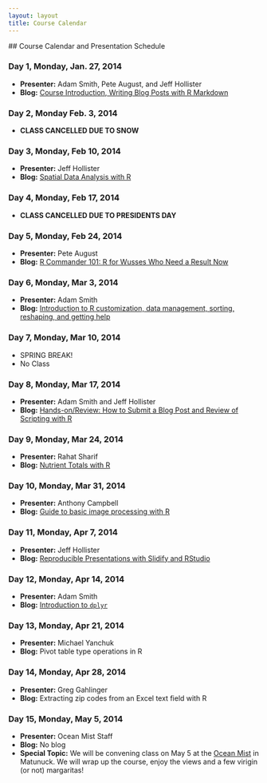 ```yaml
---
layout: layout
title: Course Calendar
---
```


<section class="content">
## Course Calendar and Presentation Schedule

### Day 1, Monday, Jan. 27, 2014
 - **Presenter:** Adam Smith, Pete August, and Jeff Hollister
 - **Blog:** [Course Introduction, Writing Blog Posts with R Markdown](http://scicomp2014.edc.uri.edu/posts/2014-01-27-Hollister.html)

### Day 2, Monday Feb. 3, 2014
 - **CLASS CANCELLED DUE TO SNOW**

### Day 3, Monday, Feb 10, 2014
 - **Presenter:** Jeff Hollister
 - **Blog:** [Spatial Data Analysis with R](http://scicomp2014.edc.uri.edu/posts/2014-02-04-Hollister.html)

### Day 4, Monday, Feb 17, 2014
 - **CLASS CANCELLED DUE TO PRESIDENTS DAY**

### Day 5, Monday, Feb 24, 2014
- **Presenter:** Pete August
 - **Blog:**  [R Commander 101: R for Wusses Who Need a Result Now](http://scicomp2014.edc.uri.edu/posts/2014-02-24-August.html)
  
### Day 6, Monday, Mar 3, 2014
 - **Presenter:** Adam Smith
 - **Blog:** [Introduction to R customization, data management, sorting, reshaping, and getting help](http://scicomp2014.edc.uri.edu/posts/2014-03-03-Smith.html)
 
### Day 7, Monday, Mar 10, 2014
 - SPRING BREAK!
 - No Class
 
### Day 8, Monday, Mar 17, 2014
- **Presenter:** Adam Smith and Jeff Hollister
 - **Blog:** [Hands-on/Review: How to Submit a Blog Post and Review of Scripting with R](http://scicomp2014.edc.uri.edu/posts/2014-03-17-Hollister.html)
 
### Day 9, Monday, Mar 24, 2014
 - **Presenter:** Rahat Sharif
 - **Blog:** [Nutrient Totals with R](http://scicomp2014.edc.uri.edu/posts/2014-03-23-Rahatpres.html)
 
### Day 10, Monday, Mar 31, 2014
 - **Presenter:** Anthony Campbell
 - **Blog:** [Guide to basic image processing with R](http://scicomp2014.edc.uri.edu/posts/2014-03-30-Campbell.html)
 
### Day 11, Monday, Apr 7, 2014
 - **Presenter:** Jeff Hollister
 - **Blog:** [Reproducible Presentations with Slidify and RStudio](http://scicomp2014.edc.uri.edu/posts/2014-04-07-Hollister.html)
 
### Day 12, Monday, Apr 14, 2014
 - **Presenter:** Adam Smith
 - **Blog:** [Introduction to `dplyr`](http://scicomp2014.edc.uri.edu/posts/2014-04-14-Smith.html)
 
### Day 13, Monday, Apr 21, 2014
 - **Presenter:** Michael Yanchuk
 - **Blog:** Pivot table type operations in R
 
### Day 14, Monday, Apr 28, 2014
 - **Presenter:** Greg Gahlinger
 - **Blog:** Extracting zip codes from an Excel text field with R 
 
### Day 15, Monday, May 5, 2014
 - **Presenter:** Ocean Mist Staff
 - **Blog:** No blog
 - **Special Topic:** We will be convening class on May 5 at the [Ocean Mist](http://www.oceanmist.net/) in Matunuck.  We will wrap up the course, enjoy the views and a few virigin (or not) margaritas!
 

 </section>
